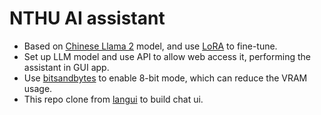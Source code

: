 # NTHU AI assistant
* Based on [Chinese Llama 2](https://github.com/ymcui/Chinese-LLaMA-Alpaca-2) model, and use [LoRA](https://github.com/microsoft/LoRA) to fine-tune.
* Set up LLM model and use API to allow web  access it, performing the assistant in GUI app.
* Use [bitsandbytes](https://github.com/TimDettmers/bitsandbytes) to enable 8-bit mode, which can reduce the VRAM usage.
* This repo clone from [langui](https://github.com/ahmadbilaldev/langui) to build chat ui.